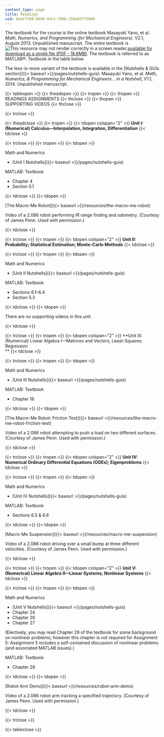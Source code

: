 ```yaml
---
content_type: page
title: Readings
uid: beaff389-6649-44c3-f09b-250a057f5b69
---
```


The textbook for the course is the online textbook Masayuki Yano, et al. _Math, Numerics, and Programming (for Mechanical Engineers)_. V2.1, August 2013. Unpublished manuscript. The entire textbook is ![This resource may not render correctly in a screen reader.](/images/inacessible.gif)[available for download as a single file (PDF - 18.6MB)](/ans7870/2/2.086/F14/MIT2_086S13_Textbook.pdf). The textbook is referred to as MATLAB®: Textbook in the table below.  

The less-is-more variant of the textbook is available in the [Nutshells & GUIs section]({{< baseurl >}}/pages/nutshells-guis): Masayuki Yano, et al. _Math, Numerics, & Programming for Mechanical Engineers... in a Nutshell_, V1.1, 2014. Unpublished manuscript.

{{< tableopen >}}
{{< theadopen >}}
{{< tropen >}}
{{< thopen >}}
READINGS ASSIGNMENTS
{{< thclose >}}
{{< thopen >}}
SUPPORTING VIDEOS
{{< thclose >}}

{{< trclose >}}

{{< theadclose >}}
{{< tropen >}}
{{< tdopen colspan="2" >}}
**Unit I: (Numerical) Calculus—Interpolation, Integration, Differentiation**
{{< tdclose >}}

{{< trclose >}}
{{< tropen >}}
{{< tdopen >}}


Math and Numerics

*   [Unit I Nutshells]({{< baseurl >}}/pages/nutshells-guis)

MATLAB: Textbook  

*   Chapter 4
*   Section 5.1


{{< tdclose >}}
{{< tdopen >}}


[The Macro-Me Robot]({{< baseurl >}}/resources/the-macro-me-robot)

Video of a 2.086 robot performing IR range finding and odometry. (Courtesy of James Penn. Used with permission.)


{{< tdclose >}}

{{< trclose >}}
{{< tropen >}}
{{< tdopen colspan="2" >}}
**Unit II: Probability; Statistical Estimation; Monte-Carlo Methods**
{{< tdclose >}}

{{< trclose >}}
{{< tropen >}}
{{< tdopen >}}


Math and Numerics

*   [Unit II Nutshells]({{< baseurl >}}/pages/nutshells-guis)

MATLAB: Textbook

*   Sections 6.1–6.4
*   Section 5.3


{{< tdclose >}}
{{< tdopen >}}


There are no supporting videos in this unit.


{{< tdclose >}}

{{< trclose >}}
{{< tropen >}}
{{< tdopen colspan="2" >}}
**Unit III: (Numerical) Linear Algebra I—Matrices and Vectors, Least-Squares; Regression  
**
{{< tdclose >}}

{{< trclose >}}
{{< tropen >}}
{{< tdopen >}}


Math and Numerics

*   [Unit III Nutshells]({{< baseurl >}}/pages/nutshells-guis)

MATLAB: Textbook

*   Chapter 18


{{< tdclose >}}
{{< tdopen >}}


[The Macro-Me Robot: Friction Test]({{< baseurl >}}/resources/the-macro-me-robot-friction-test)

Video of a 2.086 robot attempting to push a load on two different surfaces. (Courtesy of James Penn. Used with permission.)


{{< tdclose >}}

{{< trclose >}}
{{< tropen >}}
{{< tdopen colspan="2" >}}
**Unit IV: Numerical Ordinary Differential Equations (ODEs); Eigenproblems**
{{< tdclose >}}

{{< trclose >}}
{{< tropen >}}
{{< tdopen >}}


Math and Numerics

*   [Unit IV Nutshells]({{< baseurl >}}/pages/nutshells-guis)

MATLAB: Textbook

*   Sections 6.5 & 6.6


{{< tdclose >}}
{{< tdopen >}}


[Macro-Me Suspension]({{< baseurl >}}/resources/macro-me-suspension)

Video of a 2.086 robot driving over a small bump at three different velocities. (Courtesy of James Penn. Used with permission.)


{{< tdclose >}}

{{< trclose >}}
{{< tropen >}}
{{< tdopen colspan="2" >}}
**Unit V: (Numerical) Linear Algebra II—Linear Systems; Nonlinear Systems**
{{< tdclose >}}

{{< trclose >}}
{{< tropen >}}
{{< tdopen >}}


Math and Numerics

*   [Unit V Nutshells]({{< baseurl >}}/pages/nutshells-guis)
*   Chapter 24
*   Chapter 26
*   Chapter 27

(Electively, you may read Chapter 29 of the textbook for some background on nonlinear problems; however this chapter is not required for Assignment 5: Assignment 5 includes a self-contained discussion of nonlinear problems (and associated MATLAB issues).)

MATLAB: Textbook

*   Chapter 28


{{< tdclose >}}
{{< tdopen >}}


[Robot Arm Demo]({{< baseurl >}}/resources/robot-arm-demo)

Video of a 2.086 robot arm tracking a specified trajectory. (Courtesy of James Penn. Used with permission.)


{{< tdclose >}}

{{< trclose >}}

{{< tableclose >}}